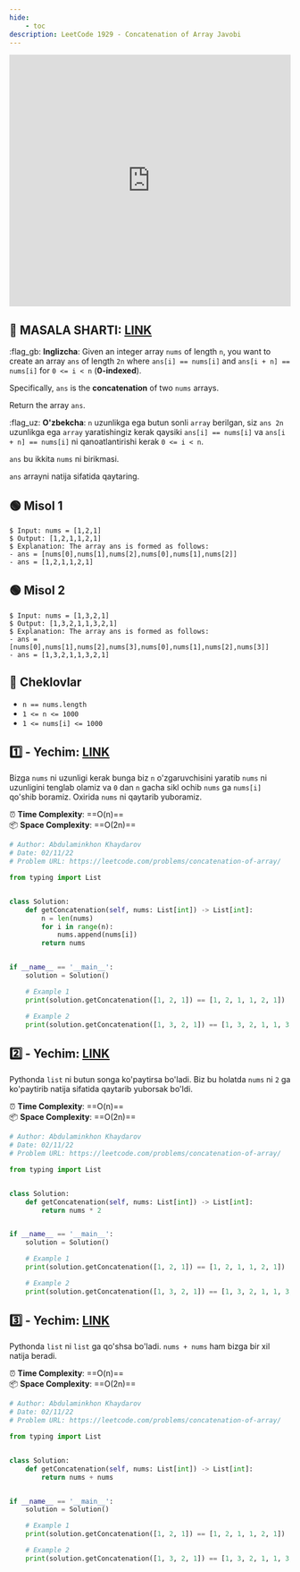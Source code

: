 ```yaml
---
hide:
    - toc
description: LeetCode 1929 - Concatenation of Array Javobi
---
```


<iframe width="100%" height="450em" src="https://www.youtube.com/embed/5Reh8MMQY1M" title="LeetCode 1920 - masala. Build Array from Permutation" frameborder="0" allow="accelerometer; autoplay; clipboard-write; encrypted-media; gyroscope; picture-in-picture" allowfullscreen></iframe>

## :memo: **MASALA SHARTI:** [LINK](https://leetcode.com/problems/concatenation-of-array/)

:flag_gb: **Inglizcha**: Given an integer array `nums` of length `n`, you want to create an array `ans` of length `2n` where `ans[i] == nums[i]` and `ans[i + n] == nums[i]` for `0 <= i < n` (**0-indexed**).

Specifically, `ans` is the **concatenation** of two `nums` arrays.

Return the array `ans`.

:flag_uz: **O'zbekcha**: `n` uzunlikga ega butun sonli `array` berilgan, siz `ans 2n` uzunlikga ega `array` yaratishingiz kerak qaysiki `ans[i] == nums[i]` va `ans[i + n] == nums[i]` ni qanoatlantirishi kerak `0 <= i < n`.

`ans` bu ikkita `nums` ni birikmasi.

`ans` arrayni natija sifatida qaytaring.

## :green_circle: **Misol 1**

<div class="termy">

```console
$ Input: nums = [1,2,1]
$ Output: [1,2,1,1,2,1]
$ Explanation: The array ans is formed as follows:
- ans = [nums[0],nums[1],nums[2],nums[0],nums[1],nums[2]]
- ans = [1,2,1,1,2,1]
```

</div>

## :green_circle: **Misol 2**

<div class="termy">

```console
$ Input: nums = [1,3,2,1]
$ Output: [1,3,2,1,1,3,2,1]
$ Explanation: The array ans is formed as follows:
- ans = [nums[0],nums[1],nums[2],nums[3],nums[0],nums[1],nums[2],nums[3]]
- ans = [1,3,2,1,1,3,2,1]
```

</div>

## :red_circle: **Cheklovlar**

* `n == nums.length`
* `1 <= n <= 1000`
* `1 <= nums[i] <= 1000`

## :one: **- Yechim**: [LINK](https://github.com/webdastur/leetcode/blob/main/array/easy/leetcode1929_1.py)

Bizga `nums` ni uzunligi kerak bunga biz `n` o'zgaruvchisini yaratib `nums` ni uzunligini tenglab olamiz va `0` dan `n` gacha sikl ochib `nums` ga `nums[i]` qo'shib boramiz. Oxirida `nums` ni qaytarib yuboramiz.

:alarm_clock: **Time Complexity**: ==O(n)== <br>
:package: **Space Complexity**: ==O(2n)==

```python linenums="1"
# Author: Abdulaminkhon Khaydarov
# Date: 02/11/22 
# Problem URL: https://leetcode.com/problems/concatenation-of-array/

from typing import List


class Solution:
    def getConcatenation(self, nums: List[int]) -> List[int]:
        n = len(nums)
        for i in range(n):
            nums.append(nums[i])
        return nums


if __name__ == '__main__':
    solution = Solution()

    # Example 1
    print(solution.getConcatenation([1, 2, 1]) == [1, 2, 1, 1, 2, 1])

    # Example 2
    print(solution.getConcatenation([1, 3, 2, 1]) == [1, 3, 2, 1, 1, 3, 2, 1])
```

## :two: **- Yechim**: [LINK](https://github.com/webdastur/leetcode/blob/main/array/easy/leetcode1929_2.py)

Pythonda `list` ni butun songa ko'paytirsa bo'ladi. Biz bu holatda `nums` ni `2` ga ko'paytirib natija sifatida qaytarib yuborsak bo'ldi.

:alarm_clock: **Time Complexity**: ==O(n)== <br>
:package: **Space Complexity**: ==O(2n)==

```python linenums="1"
# Author: Abdulaminkhon Khaydarov
# Date: 02/11/22 
# Problem URL: https://leetcode.com/problems/concatenation-of-array/

from typing import List


class Solution:
    def getConcatenation(self, nums: List[int]) -> List[int]:
        return nums * 2


if __name__ == '__main__':
    solution = Solution()

    # Example 1
    print(solution.getConcatenation([1, 2, 1]) == [1, 2, 1, 1, 2, 1])

    # Example 2
    print(solution.getConcatenation([1, 3, 2, 1]) == [1, 3, 2, 1, 1, 3, 2, 1])
```

## :three: **- Yechim**: [LINK](https://github.com/webdastur/leetcode/blob/main/array/easy/leetcode1929_3.py)

Pythonda `list` ni `list` ga qo'shsa bo'ladi. `nums + nums` ham bizga bir xil natija beradi.

:alarm_clock: **Time Complexity**: ==O(n)== <br>
:package: **Space Complexity**: ==O(2n)==

```python linenums="1"
# Author: Abdulaminkhon Khaydarov
# Date: 02/11/22 
# Problem URL: https://leetcode.com/problems/concatenation-of-array/

from typing import List


class Solution:
    def getConcatenation(self, nums: List[int]) -> List[int]:
        return nums + nums


if __name__ == '__main__':
    solution = Solution()

    # Example 1
    print(solution.getConcatenation([1, 2, 1]) == [1, 2, 1, 1, 2, 1])

    # Example 2
    print(solution.getConcatenation([1, 3, 2, 1]) == [1, 3, 2, 1, 1, 3, 2, 1])
```